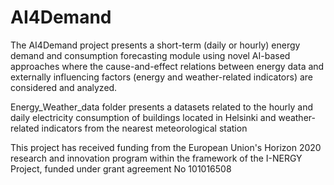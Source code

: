 # AI4Demand
The AI4Demand project presents a short-term (daily or hourly) energy demand and consumption forecasting module using novel AI-based approaches where the cause-and-effect relations between energy data and externally influencing factors (energy and weather-related indicators) are considered and analyzed.

Energy_Weather_data folder presents a datasets related to the hourly and daily electricity consumption of buildings located in Helsinki and weather-related indicators from the nearest meteorological station

This project has received funding from the European Union's Horizon 2020 research and innovation program within the framework of the I-NERGY Project, funded under grant agreement No 101016508
